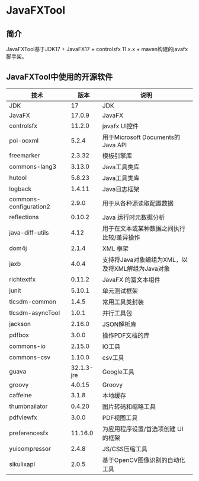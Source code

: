 # JavaFXTool

## 简介
JavaFXTool基于JDK17 + JavaFX17 + controlsfx 11.x.x + maven构建的javafx脚手架。

## JavaFXTool中使用的开源软件

| 技术                     | 版本         | 说明                              |
|------------------------|------------|---------------------------------|
| JDK                    | 17         | JDK                             |
| JavaFX                 | 17.0.9     | JavaFX                          |
| controlsfx             | 11.2.0     | javafx UI控件                     |
| poi-ooxml              | 5.2.4      | 用于Microsoft Documents的Java API  |
| freemarker             | 2.3.32     | 模板引擎库                           |
| commons-lang3          | 3.13.0     | Java工具类库                        |
| hutool                 | 5.8.23     | Java工具类库                        |
| logback                | 1.4.11     | Java日志框架                        |
| commons-configuration2 | 2.9.0      | 用于从各种源读取配置数据                    |
| reflections            | 0.10.2     | Java 运行时元数据分析                   |
| java-diff-utils        | 4.12       | 用于在文本或某种数据之间执行比较/差异操作           |
| dom4j                  | 2.1.4      | XML 框架                          |
| jaxb                   | 4.0.4      | 支持将Java对象编组为XML，以及将XML解组为Java对象 |
| richtextfx             | 0.11.2     | JavaFX 的富文本组件                   |
| junit                  | 5.10.1     | 单元测试框架                          |
| tlcsdm-common          | 1.4.5      | 常用工具类封装                         |
| tlcsdm-asyncTool       | 1.0.1      | 并行工具包                           |
| jackson                | 2.16.0     | JSON解析库                         |
| pdfbox                 | 3.0.0      | 操作PDF文档的库                       |
| commons-io             | 2.15.0     | IO工具                            |
| commons-csv            | 1.10.0     | csv工具                           |
| guava                  | 32.1.3-jre | Google工具                        |
| groovy                 | 4.0.15     | Groovy                          |
| caffeine               | 3.1.8      | 本地缓存                            |
| thumbnailator          | 0.4.20     | 图片转码和缩略工具                       |
| pdfviewfx              | 3.0.0      | PDF视图工具                         |
| preferencesfx          | 11.16.0    | 为应用程序设置/首选项创建 UI 的框架            |
| yuicompressor          | 2.4.8      | JS/CSS压缩工具                      |
| sikulixapi             | 2.0.5      | 基于OpenCV图像识别的自动化工具              |
